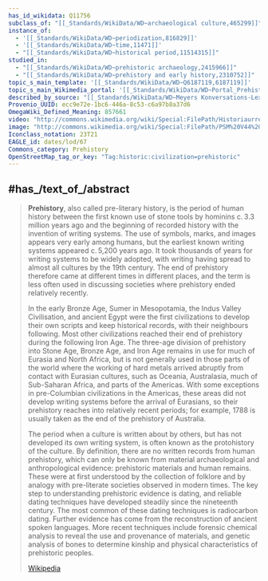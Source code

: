 ```yaml
---
has_id_wikidata: Q11756
subclass_of: "[[_Standards/WikiData/WD~archaeological culture,465299]]"
instance_of:
  - '[[_Standards/WikiData/WD~periodization,816829]]'
  - '[[_Standards/WikiData/WD~time,11471]]'
  - "[[_Standards/WikiData/WD~historical period,11514315]]"
studied_in:
  - "[[_Standards/WikiData/WD~prehistoric archaeology,2415966]]"
  - "[[_Standards/WikiData/WD~prehistory and early history,2310752]]"
topic_s_main_template: '[[_Standards/WikiData/WD~Q6187119,6187119]]'
topic_s_main_Wikimedia_portal: '[[_Standards/WikiData/WD~Portal_Prehistory,7498415]]'
described_by_source: "[[_Standards/WikiData/WD~Meyers Konversations-Lexikon, 4th edition (1885–1890),19219752]]"
Provenio_UUID: ecc9e72e-1bc6-446a-8c53-c6a97b8a37d6
OmegaWiki_Defined_Meaning: 857661
video: "http://commons.wikimedia.org/wiki/Special:FilePath/Historiaurreko%20pigmentuak.webm"
image: "http://commons.wikimedia.org/wiki/Special:FilePath/PSM%20V44%20D647%20Delineations%20on%20pieces%20of%20antler.jpg"
Iconclass_notation: 23T21
EAGLE_id: dates/lod/67
Commons_category: Prehistory
OpenStreetMap_tag_or_key: "Tag:historic:civilization=prehistoric"
---
```


## #has_/text_of_/abstract 

> **Prehistory**, also called pre-literary history, is the period of human history between the first known use of stone tools by hominins c. 3.3 million years ago and the beginning of recorded history with the invention of writing systems. The use of symbols, marks, and images appears very early among humans, but the earliest known writing systems appeared c. 5,200 years ago. It took thousands of years for writing systems to be widely adopted, with writing having spread to almost all cultures by the 19th century. The end of prehistory therefore came at different times in different places, and the term is less often used in discussing societies where prehistory ended relatively recently.
>
> In the early Bronze Age, Sumer in Mesopotamia, the Indus Valley Civilisation, and ancient Egypt were the first civilizations to develop their own scripts and keep historical records, with their neighbours following. Most other civilizations reached their end of prehistory during the following Iron Age. The three-age division of prehistory into Stone Age, Bronze Age, and Iron Age remains in use for much of Eurasia and North Africa, but is not generally used in those parts of the world where the working of hard metals arrived abruptly from contact with Eurasian cultures, such as Oceania, Australasia, much of Sub-Saharan Africa, and parts of the Americas. With some exceptions in pre-Columbian civilizations in the Americas, these areas did not develop writing systems before the arrival of Eurasians, so their prehistory reaches into relatively recent periods; for example, 1788 is usually taken as the end of the prehistory of Australia.
>
> The period when a culture is written about by others, but has not developed its own writing system, is often known as the protohistory of the culture. By definition, there are no written records from human prehistory, which can only be known from material archaeological and anthropological evidence: prehistoric materials and human remains. These were at first understood by the collection of folklore and by analogy with pre-literate societies observed in modern times. The key step to understanding prehistoric evidence is dating, and reliable dating techniques have developed steadily since the nineteenth century. The most common of these dating techniques is radiocarbon dating. Further evidence has come from the reconstruction of ancient spoken languages. More recent techniques include forensic chemical analysis to reveal the use and provenance of materials, and genetic analysis of bones to determine kinship and physical characteristics of prehistoric peoples.
>
> [Wikipedia](https://en.wikipedia.org/wiki/Prehistory) 

